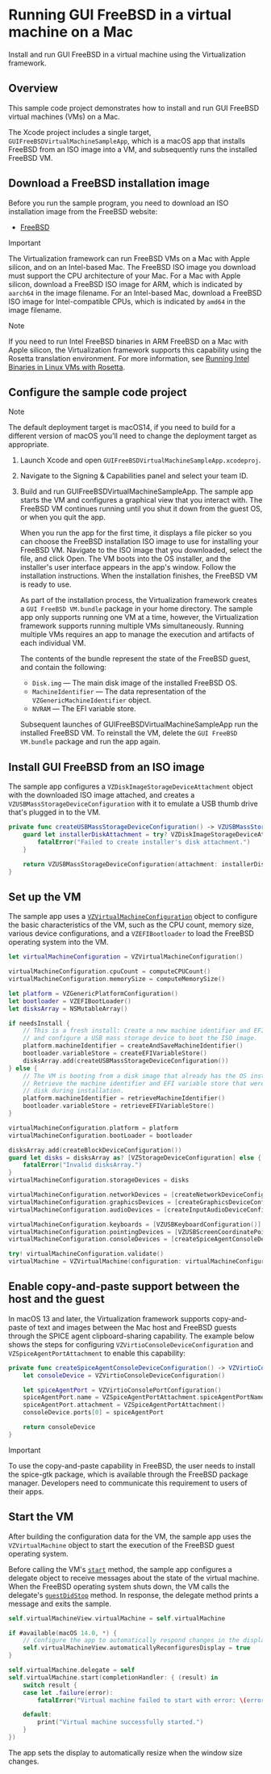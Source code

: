 # Running GUI FreeBSD in a virtual machine on a Mac

Install and run GUI FreeBSD in a virtual machine using the Virtualization framework.

## Overview

This sample code project demonstrates how to install and run GUI FreeBSD virtual machines (VMs) on a Mac.

The Xcode project includes a single target, `GUIFreeBSDVirtualMachineSampleApp`, which is a macOS app that installs FreeBSD from an ISO image into a VM, and subsequently runs the installed FreeBSD VM.

[class_VZVirtualMachineConfiguration]:https://developer.apple.com/documentation/virtualization/vzvirtualmachineconfiguration
[class_VZLinuxBootLoader]:https://developer.apple.com/documentation/virtualization/vzlinuxbootloader
[class_VZVirtualMachine]:https://developer.apple.com/documentation/virtualization/vzvirtualmachine
[property_bootLoader]:https://developer.apple.com/documentation/virtualization/vzvirtualmachineconfiguration/3656716-bootloader
[method_start]:https://developer.apple.com/documentation/virtualization/vzvirtualmachine/3656826-start
[method_guestDidStop]:https://developer.apple.com/documentation/virtualization/vzvirtualmachinedelegate/3656730-guestdidstop

## Download a FreeBSD installation image

Before you run the sample program, you need to download an ISO installation image from the FreeBSD website:

- [FreeBSD](https://www.freebsd.org/where/)


> [!IMPORTANT]
> The Virtualization framework can run FreeBSD VMs on a Mac with Apple silicon, and on an Intel-based Mac. The FreeBSD ISO image you download must support the CPU architecture of your Mac. For a Mac with Apple silicon, download a FreeBSD ISO image for ARM, which is indicated by `aarch64` in the image filename. For an Intel-based Mac, download a FreeBSD ISO image for Intel-compatible CPUs, which is indicated by `amd64` in the image filename.

> [!NOTE]
> If you need to run Intel FreeBSD binaries in ARM FreeBSD on a Mac with Apple silicon, the Virtualization framework supports this capability using the Rosetta translation environment. For more information, see [Running Intel Binaries in Linux VMs with Rosetta](https://developer.apple.com/documentation/virtualization/running_intel_binaries_in_linux_vms_with_rosetta).


## Configure the sample code project

> [!NOTE]
> The default deployment target is macOS14, if you need to build for a different version of macOS you'll need to change the deployment target as appropriate.

1. Launch Xcode and open `GUIFreeBSDVirtualMachineSampleApp.xcodeproj`.

2. Navigate to the Signing & Capabilities panel and select your team ID.

3. Build and run GUIFreeBSDVirtualMachineSampleApp. The sample app starts the VM and configures a graphical view that you interact with. The FreeBSD VM continues running until you shut it down from the guest OS, or when you quit the app.

    When you run the app for the first time, it displays a file picker so you can choose the FreeBSD installation ISO image to use for installing your FreeBSD VM. Navigate to the ISO image that you downloaded, select the file, and click Open. The VM boots into the OS installer, and the installer's user interface appears in the app's window. Follow the installation instructions. When the installation finishes, the FreeBSD VM is ready to use.

     As part of the installation process, the Virtualization framework creates a `GUI FreeBSD VM.bundle` package in your home directory. The sample app only supports running one VM at a time, however, the Virtualization framework supports running multiple VMs simultaneously. Running multiple VMs requires an app to manage the execution and artifacts of each individual VM.

    The contents of the bundle represent the state of the FreeBSD guest, and contain the following:

    * `Disk.img` — The main disk image of the installed FreeBSD OS.
    * `MachineIdentifier` — The data representation of the `VZGenericMachineIdentifier` object.
    * `NVRAM` — The EFI variable store.

    Subsequent launches of GUIFreeBSDVirtualMachineSampleApp run the installed FreeBSD VM. To reinstall the VM, delete the `GUI FreeBSD VM.bundle` package and run the app again.


## Install GUI FreeBSD from an ISO image

The sample app configures a `VZDiskImageStorageDeviceAttachment` object with the downloaded ISO image attached, and creates a `VZUSBMassStorageDeviceConfiguration` with it to emulate a USB thumb drive that's plugged in to the VM.

``` swift
private func createUSBMassStorageDeviceConfiguration() -> VZUSBMassStorageDeviceConfiguration {
    guard let installerDiskAttachment = try? VZDiskImageStorageDeviceAttachment(url: installerISOPath!, readOnly: true) else {
        fatalError("Failed to create installer's disk attachment.")
    }

    return VZUSBMassStorageDeviceConfiguration(attachment: installerDiskAttachment)
}
```


## Set up the VM

The sample app uses a [`VZVirtualMachineConfiguration`][class_VZVirtualMachineConfiguration] object to configure the basic characteristics of the VM, such as the CPU count, memory size, various device configurations, and a `VZEFIBootloader` to load the FreeBSD operating system into the VM.

``` swift
let virtualMachineConfiguration = VZVirtualMachineConfiguration()

virtualMachineConfiguration.cpuCount = computeCPUCount()
virtualMachineConfiguration.memorySize = computeMemorySize()

let platform = VZGenericPlatformConfiguration()
let bootloader = VZEFIBootLoader()
let disksArray = NSMutableArray()

if needsInstall {
    // This is a fresh install: Create a new machine identifier and EFI variable store,
    // and configure a USB mass storage device to boot the ISO image.
    platform.machineIdentifier = createAndSaveMachineIdentifier()
    bootloader.variableStore = createEFIVariableStore()
    disksArray.add(createUSBMassStorageDeviceConfiguration())
} else {
    // The VM is booting from a disk image that already has the OS installed.
    // Retrieve the machine identifier and EFI variable store that were saved to
    // disk during installation.
    platform.machineIdentifier = retrieveMachineIdentifier()
    bootloader.variableStore = retrieveEFIVariableStore()
}

virtualMachineConfiguration.platform = platform
virtualMachineConfiguration.bootLoader = bootloader

disksArray.add(createBlockDeviceConfiguration())
guard let disks = disksArray as? [VZStorageDeviceConfiguration] else {
    fatalError("Invalid disksArray.")
}
virtualMachineConfiguration.storageDevices = disks

virtualMachineConfiguration.networkDevices = [createNetworkDeviceConfiguration()]
virtualMachineConfiguration.graphicsDevices = [createGraphicsDeviceConfiguration()]
virtualMachineConfiguration.audioDevices = [createInputAudioDeviceConfiguration(), createOutputAudioDeviceConfiguration()]

virtualMachineConfiguration.keyboards = [VZUSBKeyboardConfiguration()]
virtualMachineConfiguration.pointingDevices = [VZUSBScreenCoordinatePointingDeviceConfiguration()]
virtualMachineConfiguration.consoleDevices = [createSpiceAgentConsoleDeviceConfiguration()]

try! virtualMachineConfiguration.validate()
virtualMachine = VZVirtualMachine(configuration: virtualMachineConfiguration)
```

## Enable copy-and-paste support between the host and the guest

In macOS 13 and later, the Virtualization framework supports copy-and-paste of text and images between the Mac host and FreeBSD guests through the SPICE agent clipboard-sharing capability. The example below shows the steps for configuring `VZVirtioConsoleDeviceConfiguration` and `VZSpiceAgentPortAttachment` to enable this capability:
``` swift
private func createSpiceAgentConsoleDeviceConfiguration() -> VZVirtioConsoleDeviceConfiguration {
    let consoleDevice = VZVirtioConsoleDeviceConfiguration()

    let spiceAgentPort = VZVirtioConsolePortConfiguration()
    spiceAgentPort.name = VZSpiceAgentPortAttachment.spiceAgentPortName
    spiceAgentPort.attachment = VZSpiceAgentPortAttachment()
    consoleDevice.ports[0] = spiceAgentPort

    return consoleDevice
}
```

> [!IMPORTANT]
> To use the copy-and-paste capability in FreeBSD, the user needs to install the spice-gtk package, which is available through the FreeBSD package manager. Developers need to communicate this requirement to users of their apps.


## Start the VM

After building the configuration data for the VM, the sample app uses the `VZVirtualMachine` object to start the execution of the FreeBSD guest operating system.

Before calling the VM's [`start`][method_start] method, the sample app configures a delegate object to receive messages about the state of the virtual machine. When the FreeBSD operating system shuts down, the VM calls the delegate's [`guestDidStop`][method_guestDidStop] method. In response, the delegate method prints a message and exits the sample.

``` swift
self.virtualMachineView.virtualMachine = self.virtualMachine

if #available(macOS 14.0, *) {
    // Configure the app to automatically respond changes in the display size.
    self.virtualMachineView.automaticallyReconfiguresDisplay = true
}

self.virtualMachine.delegate = self
self.virtualMachine.start(completionHandler: { (result) in
    switch result {
    case let .failure(error):
        fatalError("Virtual machine failed to start with error: \(error)")

    default:
        print("Virtual machine successfully started.")
    }
})
```

The app sets the display to automatically resize when the window size changes.
